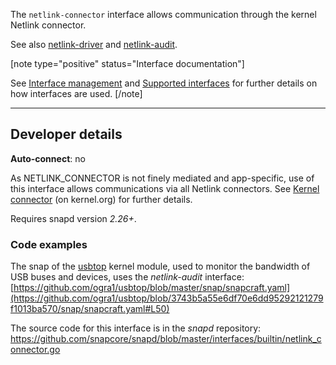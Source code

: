 The `netlink-connector` interface allows communication through the kernel Netlink connector.

See also [netlink-driver](/t/the-netlink-driver-interface/25485) and [netlink-audit](/t/the-netlink-audit-interface/7878).

[note type="positive" status="Interface documentation"]

See [Interface management](/t/interface-management/6154) and [Supported interfaces](/t/supported-interfaces/7744) for further details on how interfaces are used.
[/note]

---

<h2 id='heading--dev-details'>Developer details </h2>

**Auto-connect**: no

As NETLINK_CONNECTOR is not finely mediated and app-specific, use of this interface allows communications via all Netlink connectors. See [Kernel connector](https://www.kernel.org/doc/Documentation/connector/connector.txt) (on kernel.org) for further details.

Requires snapd version _2.26+_.

<h3 id='heading-code'>Code examples</h3>

The snap of the [usbtop]() kernel module, used to monitor the bandwidth of USB buses and devices, uses the _netlink-audit_ interface:
[https://github.com/ogra1/usbtop/blob/master/snap/snapcraft.yaml](https://github.com/ogra1/usbtop/blob/3743b5a55e6df70e6dd95292121279f1013ba570/snap/snapcraft.yaml#L50)


The source code for this interface is in the *snapd* repository:
<https://github.com/snapcore/snapd/blob/master/interfaces/builtin/netlink_connector.go>